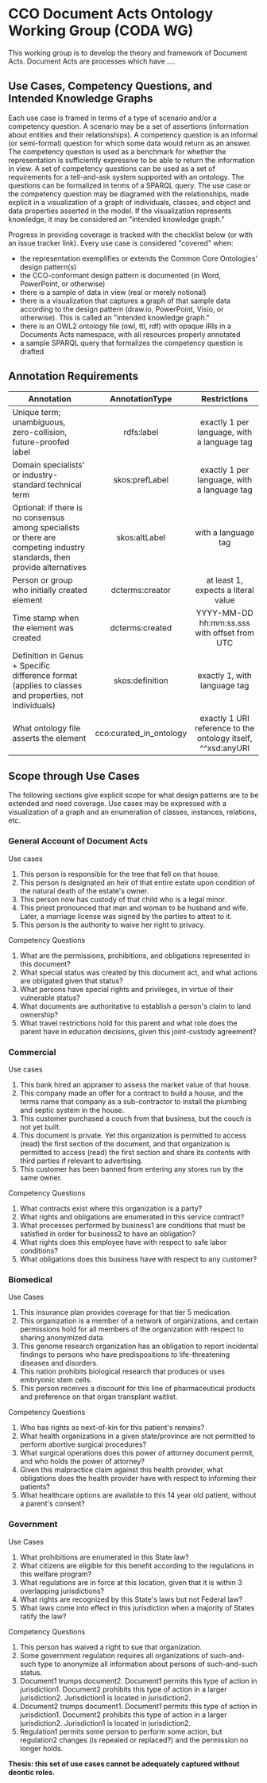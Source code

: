 # CCO Document Acts Ontology Working Group (CODA WG)
This working group is to develop the theory and framework of Document Acts. Document Acts are processes which have ....

## Use Cases, Competency Questions, and Intended Knowledge Graphs
Each use case is framed in terms of a type of scenario and/or a competency question. A scenario may be a set of assertions (information about entities and their relationships). A competency question is an informal (or semi-formal) question for which some data would return as an answer. The competency question is used as a benchmark for whether the representation is sufficiently expressive to be able to return the information in view. A set of competency questions can be used as a set of requirements for a tell-and-ask system supported with an ontology. The questions can be formalized in terms of a SPARQL query. The use case or the competency question may be diagramed with the relationships, made explicit in a visualization of a graph of individuals, classes, and object and data properties asserted in the model. If the visualization represents knowledge, it may be considered an "intended knowledge graph."

Progress in providing coverage is tracked with the checklist below (or with an issue tracker link). Every use case is considered "covered" when:
- the representation exemplifies or extends the Common Core Ontologies' design pattern(s)
- the CCO-conformant design pattern is documented (in Word, PowerPoint, or otherwise)
- there is a sample of data in view (real or merely notional)
- there is a visualization that captures a graph of that sample data according to the design pattern (draw.io, PowerPoint, Visio, or otherwise). This is called an "intended knowledge graph."
- there is an OWL2 ontology file (owl, ttl, rdf) with opaque IRIs in a Documents Acts namespace, with all resources properly annotated
- a sample SPARQL query that formalizes the competency question is drafted

## Annotation Requirements
| Annotation | AnnotationType | Restrictions|
|---|:---:|:---:|
| Unique term; unambiguous, zero-collision, future-proofed label | rdfs:label | exactly 1 per language, with a language tag |
| Domain specialists' or industry-standard technical term | skos:prefLabel | exactly 1 per language, with a language tag |
| Optional: if there is no consensus among specialists or there are competing industry standards, then provide alternatives | skos:altLabel | with a language tag |
| Person or group who initially created element | dcterms:creator | at least 1, expects a literal value |
| Time stamp when the element was created | dcterms:created | YYYY-MM-DD hh:mm:ss.sss with offset from UTC |
| Definition in Genus + Specific difference format (applies to classes and properties, not individuals) | skos:definition | exactly 1, with language tag |
| What ontology file asserts the element | cco:curated_in_ontology | exactly 1 URI reference to the ontology itself, ^^xsd:anyURI |

## Scope through Use Cases
The following sections give explicit scope for what design patterns are to be extended and need coverage. Use cases may be expressed with a visualization of a graph and an enumeration of classes, instances, relations, etc.

### General Account of Document Acts
Use cases
1. This person is responsible for the tree that fell on that house.
2. This person is designated an heir of that entire estate upon condition of the natural death of the estate's owner.
3. This person now has custody of that child who is a legal minor.
4. This priest pronounced that man and woman to be husband and wife. Later, a marriage license was signed by the parties to attest to it.
5. This person is the authority to waive her right to privacy.

Competency Questions
1. What are the permissions, prohibitions, and obligations represented in this document?
2. What special status was created by this document act, and what actions are obligated given that status?
3. What persons have special rights and privileges, in virtue of their vulnerable status?
4. What documents are authoritative to establish a person's claim to land ownership?
5. What travel restrictions hold for this parent and what role does the parent have in education decisions, given this joint-custody agreement?

### Commercial
Use cases
1. This bank hired an appraiser to assess the market value of that house.
2. This company made an offer for a contract to build a house, and the terms name that company as a sub-contractor to install the plumbing and septic system in the house.
3. This customer purchased a couch from that business, but the couch is not yet built.
4. This document is private. Yet this organization is permitted to access (read) the first section of the document, and that organization is permitted to access (read) the first section and share its contents with third parties if relevant to advertising.
5. This customer has been banned from entering any stores run by the same owner.
 
Competency Questions
1. What contracts exist where this organization is a party?
2. What rights and obligations are enumerated in this service contract?
3. What processes performed by business1 are conditions that must be satisfied in order for business2 to have an obligation?
4. What rights does this employee have with respect to safe labor conditions?
5. What obligations does this business have with respect to any customer?

### Biomedical
Use Cases
1. This insurance plan provides coverage for that tier 5 medication.
2. This organization is a member of a network of organizations, and certain permissions hold for all members of the organization with respect to sharing anonymized data.
3. This genome research organization has an obligation to report incidental findings to persons who have predispositions to life-threatening diseases and disorders.
4. This nation prohibits biological research that produces or uses embryonic stem cells.
5. This person receives a discount for this line of pharmaceutical products and preference on that organ transplant waitlist.

Competency Questions
1. Who has rights as next-of-kin for this patient's remains?
2. What health organizations in a given state/province are not permitted to perform abortive surgical procedures?
3. What surgical operations does this power of attorney document permit, and who holds the power of attorney?
4. Given this malpractice claim against this health provider, what obligations does the health provider have with respect to informing their patients?
5. What healthcare options are available to this 14 year old patient, without a parent's consent?

### Government
Use Cases
1. What prohibitions are enumerated in this State law?
2. What citizens are eligible for this benefit according to the regulations in this welfare program? 
3. What regulations are in force at this location, given that it is within 3 overlapping jurisdictions?
4. What rights are recognized by this State's laws but not Federal law?
5. What laws come into effect in this jurisdiction when a majority of States ratify the law?

Competency Questions
1. This person has waived a right to sue that organization.
2. Some government regulation requires all organizations of such-and-such type to anonymize all information about persons of such-and-such status.
3. Document1 trumps document2. Document1 permits this type of action in jurisdiction1. Document2 prohibits this type of action in a larger jurisdiction2. Jurisdiction1 is located in jurisdiction2.
4. Document2 trumps document1. Document1 permits this type of action in jurisdiction1. Document2 prohibits this type of action in a larger jurisdiction2. Jurisdiction1 is located in jurisdiction2.
5. Regulation1 permits some person to perform some action, but regulation2 changes (is repealed or replaced?) and the permission no longer holds.

**Thesis: this set of use cases cannot be adequately captured without deontic roles.**
